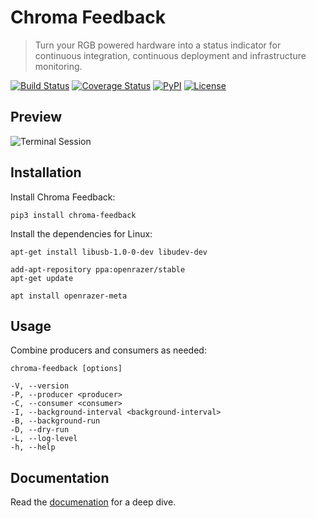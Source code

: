Chroma Feedback
===============

> Turn your RGB powered hardware into a status indicator for continuous integration, continuous deployment and infrastructure monitoring.

[![Build Status](https://img.shields.io/github/workflow/status/redaxmedia/chroma-feedback/ci.svg)](https://github.com/redaxmedia/chroma-feedback/actions?query=workflow:ci)
[![Coverage Status](https://img.shields.io/coveralls/redaxmedia/chroma-feedback.svg)](https://coveralls.io/r/redaxmedia/chroma-feedback)
[![PyPI](https://img.shields.io/pypi/v/chroma-feedback.svg)](https://pypi.org/project/chroma-feedback)
[![License](https://img.shields.io/pypi/l/chroma-feedback.svg)](https://pypi.org/project/chroma-feedback)


Preview
-------

![Terminal Session](https://raw.githubusercontent.com/redaxmedia/chroma-feedback/master/.github/terminal-session.svg?sanitize=true)


Installation
------------

Install Chroma Feedback:

```
pip3 install chroma-feedback
```

Install the dependencies for Linux:

```
apt-get install libusb-1.0-0-dev libudev-dev
```

```
add-apt-repository ppa:openrazer/stable
apt-get update
```

```
apt install openrazer-meta
```


Usage
-----

Combine producers and consumers as needed:

```
chroma-feedback [options]

-V, --version
-P, --producer <producer>
-C, --consumer <consumer>
-I, --background-interval <background-interval>
-B, --background-run
-D, --dry-run
-L, --log-level
-h, --help
```


Documentation
-------------

Read the [documenation](https://redaxmedia.gitbook.io/chroma-feedback) for a deep dive.
